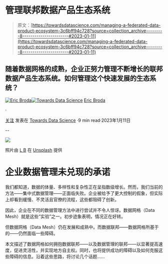 # 管理联邦数据产品生态系统

> 原文：[https://towardsdatascience.com/managing-a-federated-data-product-ecosystem-3c6bff94c728?source=collection_archive---------8-----------------------#2023-01-11](https://towardsdatascience.com/managing-a-federated-data-product-ecosystem-3c6bff94c728?source=collection_archive---------8-----------------------#2023-01-11)

## 随着数据网格的成熟，企业正努力管理不断增长的联邦数据产品生态系统。如何管理这个快速发展的生态系统？

[](https://medium.com/@ericbroda?source=post_page-----3c6bff94c728--------------------------------)[![Eric Broda](../Images/98628a26c6fa903108bda7c4d8955c04.png)](https://medium.com/@ericbroda?source=post_page-----3c6bff94c728--------------------------------)[](https://towardsdatascience.com/?source=post_page-----3c6bff94c728--------------------------------)[![Towards Data Science](../Images/a6ff2676ffcc0c7aad8aaf1d79379785.png)](https://towardsdatascience.com/?source=post_page-----3c6bff94c728--------------------------------) [Eric Broda](https://medium.com/@ericbroda?source=post_page-----3c6bff94c728--------------------------------)

·

[关注](https://medium.com/m/signin?actionUrl=https%3A%2F%2Fmedium.com%2F_%2Fsubscribe%2Fuser%2F9eab94e66722&operation=register&redirect=https%3A%2F%2Ftowardsdatascience.com%2Fmanaging-a-federated-data-product-ecosystem-3c6bff94c728&user=Eric+Broda&userId=9eab94e66722&source=post_page-9eab94e66722----3c6bff94c728---------------------post_header-----------) 发表在 [Towards Data Science](https://towardsdatascience.com/?source=post_page-----3c6bff94c728--------------------------------) ·9 min read·2023年1月11日[](https://medium.com/m/signin?actionUrl=https%3A%2F%2Fmedium.com%2F_%2Fvote%2Ftowards-data-science%2F3c6bff94c728&operation=register&redirect=https%3A%2F%2Ftowardsdatascience.com%2Fmanaging-a-federated-data-product-ecosystem-3c6bff94c728&user=Eric+Broda&userId=9eab94e66722&source=-----3c6bff94c728---------------------clap_footer-----------)

--

[](https://medium.com/m/signin?actionUrl=https%3A%2F%2Fmedium.com%2F_%2Fbookmark%2Fp%2F3c6bff94c728&operation=register&redirect=https%3A%2F%2Ftowardsdatascience.com%2Fmanaging-a-federated-data-product-ecosystem-3c6bff94c728&source=-----3c6bff94c728---------------------bookmark_footer-----------)![](../Images/102b8dfa35806fc9864f2e6400349a2c.png)

照片由 [L B](https://unsplash.com/@iliketobike?utm_source=unsplash&utm_medium=referral&utm_content=creditCopyText) 在 [Unsplash](https://unsplash.com/photos/mluSdDeOksc?utm_source=unsplash&utm_medium=referral&utm_content=creditCopyText) 提供

# 企业数据管理未兑现的承诺

我们都知道，数据的体量、多样性和复杂性正在呈指数级增长。然而，我们当前的方法——集中式数据管理——正面临失败。企业被给予了更大控制的假象，但实际上却看到缓慢、不灵活且官僚的流程，这些都阻碍了创新。

因此，企业在不同的数据管理方法中进行尝试并不令人惊讶。数据网格（Data Mesh）就是这些“实验”之一。初步迹象表明，情况正在好转。

但数据网格（Data Mesh）仍在发展和成熟中。而数据联邦——数据网格所基于的——仍然面临一些障碍。

本文描述了数据网格如何拥抱数据联邦——以及数据管理的联邦——以显著提高速度，促进灵活性，并实现地方自主权。同时，也将提供成功的障碍以及如何克服这些障碍的信息。沿着这些思路，将讨论几个话题……
